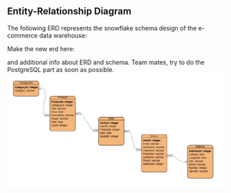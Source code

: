 ## Entity-Relationship Diagram
The following ERD represents the snowflake schema design of the e-commerce data warehouse:

Make the new erd here:

and additional info about ERD and schema. 
Team mates, try to do the PostgreSQL part as soon as possible. 
![Entity-Relationship Diagram](erd.jpg)
